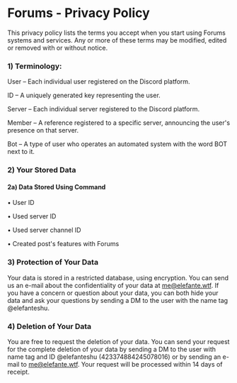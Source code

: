 # Forums - Privacy Policy

This privacy policy lists the terms you accept when you start using Forums systems and services. Any or more of these terms may be modified, edited or removed with or without notice.

### 1) Terminology:

User – Each individual user registered on the Discord platform.

ID – A uniquely generated key representing the user.

Server – Each individual server registered to the Discord platform.

Member – A reference registered to a specific server, announcing the user's presence on that server.

Bot – A type of user who operates an automated system with the word BOT next to it.


### 2) Your Stored Data

#### 2a) Data Stored Using Command

• User ID

• Used server ID

• Used server channel ID

• Created post's features with Forums

### 3) Protection of Your Data

Your data is stored in a restricted database, using encryption. You can send us an e-mail about the confidentiality of your data at me@elefante.wtf. If you have a concern or question about your data, you can both hide your data and ask your questions by sending a DM to the user with the name tag @elefanteshu.

### 4) Deletion of Your Data

You are free to request the deletion of your data. You can send your request for the complete deletion of your data by sending a DM to the user with name tag and ID @elefanteshu (423374884245078016) or by sending an e-mail to me@elefante.wtf. Your request will be processed within 14 days of receipt.
